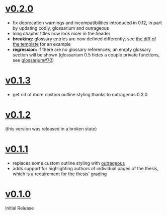 # [v0.2.0](https://github.com/TGM-HIT/typst-diploma-thesis/releases/tag/v0.2.0)
- fix deprecation warnings and incompatibilities introduced in 0.12, in part by updating codly, glossarium and outrageous
- long chapter titles now look nicer in the header
- **breaking:** glossary entries are now defined differently, see [the diff of the template](https://github.com/TGM-HIT/typst-diploma-thesis/commit/8c4d03a14ac3ddab6718cc7e11341924c66703bd#diff-7c3fcb5c97b51160af4b4a26981b152d6995f8ec0077281456d3f51f4b0e9d84) for an example
- **regression:** if there are no glossary references, an empty glossary section will be shown (glossarium 0.5 hides a couple private functions, see [glossarium#70](https://github.com/typst-community/glossarium/issues/70))

# [v0.1.3](https://github.com/TGM-HIT/typst-diploma-thesis/releases/tag/v0.1.3)
- get rid of more custom outline styling thanks to outrageous:0.2.0

# [v0.1.2](https://github.com/TGM-HIT/typst-diploma-thesis/releases/tag/v0.1.2)
(this version was released in a broken state)

# [v0.1.1](https://github.com/TGM-HIT/typst-diploma-thesis/releases/tag/v0.1.1)
- replaces some custom outline styling with [outrageous](https://typst.app/universe/package/outrageous)
- adds support for highlighting authors of individual pages of the thesis, which is a requirement for the thesis' grading

# [v0.1.0](https://github.com/TGM-HIT/typst-diploma-thesis/releases/tag/v0.1.0)
Initial Release
